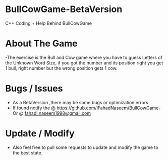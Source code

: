 # BullCowGame-BetaVersion
C++ Coding + Help Behind BullCowGame 
# About The Game 
-The exercise is the Bull and Cow game where you have to guess Letters of the Unknown Word Size, if you got the number and its position
 right you get 1 bull, right number but the wrong position gets 1 cow.
# Bugs / Issues 
- As a BetaVersion ,there may be some bugs or optimization errors 
- If found notify the @ https://github.com/iFahadNaseem/BullCowGame- Or @ fahadi.naseem1998@gmail.com
# Update / Modify
- Also feel free to pull some requests to update and modify the game to the best state. 
